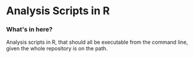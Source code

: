 # Analysis Scripts in R

### What's in here?
Analysis scripts in R, that should all be executable from the command line, given the whole repository is on the path.
